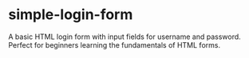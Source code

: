 # simple-login-form
A basic HTML login form with input fields for username and password. Perfect for beginners learning the fundamentals of HTML forms.

